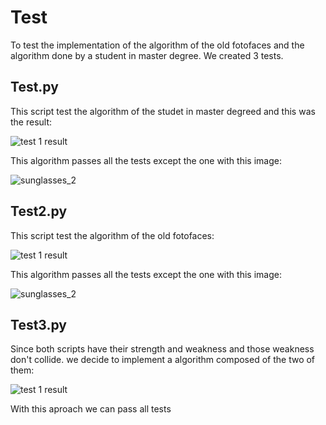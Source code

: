 
# Test
To test the implementation of the algorithm of the old fotofaces and the algorithm done by a student in master degree. 
We created 3 tests.

## Test.py
This script test the algorithm of the studet in master degreed and this was the result:

![test 1 result](https://github.com/FotoFaces/Fotofaces/src/plugins/Sunglasses/tests/images/test1.png)

This algorithm passes all the tests except the one with this image:

![sunglasses_2](https://github.com/FotoFaces/Fotofaces/src/plugins/Sunglasses/tests/images/sunglasses_2.png)



## Test2.py
This script test the algorithm of the old fotofaces:

![test 1 result](https://github.com/FotoFaces/Fotofaces/src/plugins/Sunglasses/tests/images/test2.png)

This algorithm passes all the tests except the one with this image:

![sunglasses_2](https://github.com/FotoFaces/Fotofaces/src/plugins/Sunglasses/tests/images/sunglasses_7.png)

## Test3.py
Since both scripts have their strength and weakness and those weakness don't collide. we decide to implement a algorithm composed of the two of them:

![test 1 result](https://github.com/FotoFaces/Fotofaces/src/plugins/Sunglasses/tests/images/test2.png)

With this aproach we can pass all tests


